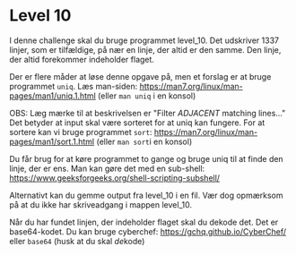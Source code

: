 # Level 10

I denne challenge skal du bruge programmet level_10. Det udskriver 1337 linjer, som er tilfældige, på nær en linje, der altid er den samme. Den linje, der altid forekommer indeholder flaget.

Der er flere måder at løse denne opgave på, men et forslag er at bruge programmet `uniq`. Læs man-siden:
https://man7.org/linux/man-pages/man1/uniq.1.html
(eller `man uniq` i en konsol)

OBS: Læg mærke til at beskrivelsen er "Filter *ADJACENT* matching lines..." Det betyder at input skal være sorteret for at uniq kan fungere. For at sortere kan vi bruge programmet `sort`:
https://man7.org/linux/man-pages/man1/sort.1.html
(eller `man sort`i en konsol)

Du får brug for at køre programmet to gange og bruge uniq til at finde den linje, der er ens. Man kan gøre det med en sub-shell: https://www.geeksforgeeks.org/shell-scripting-subshell/

Alternativt kan du gemme output fra level_10 i en fil. Vær dog opmærksom på at du ikke har skriveadgang i mappen level_10.

Når du har fundet linjen, der indeholder flaget skal du dekode det. Det er base64-kodet. Du kan bruge cyberchef: https://gchq.github.io/CyberChef/ eller `base64` (husk at du skal *de*kode)
